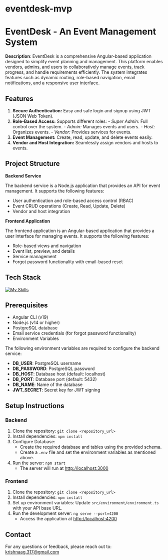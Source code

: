 # eventdesk-mvp
# EventDesk - An Event Management System 

**Description**: EventDesk is a comprehensive Angular-based application designed to simplify event planning and management. This platform enables vendors, admins, and users to collaboratively manage events, track progress, and handle requirements efficiently. The system integrates features such as dynamic routing, role-based navigation, email notifications, and a responsive user interface.

## Features 

1. **Secure Authentication:** Easy and safe login and signup using JWT (JSON Web Token).
2. **Role-Based Access:**
      Supports different roles:
         - *Super Admin:* Full control over the system.
         - *Admin:* Manages events and users.
         - *Host:* Organizes events.
         - *Vendor:* Provides services for events.
3. **Event Management:** Create, read, update, and delete events easily.
4. **Vendor and Host Integration:** Seamlessly assign vendors and hosts to events.
     
## Project Structure

**Backend Service**

The backend service is a Node.js application that provides an API for event management. It supports the following features:

- User authentication and role-based access control (RBAC)
- Event CRUD operations (Create, Read, Update, Delete)
- Vendor and host integration

**Frontend Application**

The frontend application is an Angular-based application that provides a user interface for managing events. It supports the following features:

- Role-based views and navigation
- Event list, preview, and details
- Service management
- Forgot password functionality with email-based reset

## Tech Stack

[![My Skills](https://skillicons.dev/icons?i=postgresql,angular,express,nodejs)](https://skillicons.dev)

## Prerequisites

- Angular CLI (v19)
- Node.js (v14 or higher)
- PostgreSQL database
- Email service credentials (for forgot password functionality)
- Environment Variables

The following environment variables are required to configure the backend service:

- **DB_USER**: PostgreSQL username
- **DB_PASSWORD**: PostgreSQL password
- **DB_HOST**: Database host (default: localhost)
- **DB_PORT**: Database port (default: 5432)
- **DB_NAME**: Name of the database
- **JWT_SECRET**: Secret key for JWT signing

## Setup Instructions

### Backend

1. Clone the repository: `git clone <repository_url>`
2. Install dependencies: `npm install`
3. Configure Database:
   - Create the required database and tables using the provided schema.
   - Create a `.env` file and set the environment variables as mentioned above.
4. Run the server: `npm start`
   - The server will run at [http://localhost:3000](http://localhost:3000)

### Frontend

1. Clone the repository: `git clone <repository_url>`
2. Install dependencies: `npm install`
3. Set up environment variables: Update `src/environment/environment.ts` with your API base URL.
4. Run the development server: `ng serve --port=4200`
   - Access the application at [http://localhost:4200](http://localhost:4200)

## Contact

For any questions or feedback, please reach out to: [krishnaag.317@gmail.com](mailto:krishnaag.317@gmail.com)
